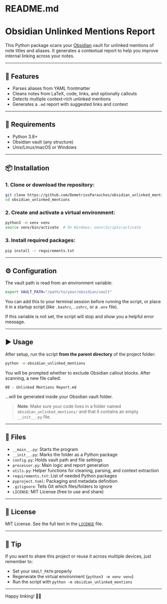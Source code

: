 # README.md
# Obsidian Unlinked Mentions Report

This Python package scans your [Obsidian](https://github.com/obsidianmd) vault for unlinked mentions of note titles and aliases. It generates a contextual report to help you improve internal linking across your notes.

---

## 🚀 Features
- Parses aliases from YAML frontmatter
- Cleans notes from LaTeX, code, links, and optionally callouts
- Detects multiple context-rich unlinked mentions
- Generates a `.md` report with suggested links and context

---

## 🧰 Requirements

- Python 3.8+
- Obsidian vault (any structure)
- Unix/Linux/macOS or Windows

---

## 📦 Installation

### 1. Clone or download the repository:
```bash
git clone https://github.com/DemetriosParaschos/obsidian_unlinked_mentions.git
cd obsidian_unlinked_mentions
```

### 2. Create and activate a virtual environment:
```bash
python3 -m venv venv
source venv/bin/activate  # On Windows: venv\Scripts\activate
```

### 3. Install required packages:
```bash
pip install -r requirements.txt
```

---

## ⚙️ Configuration

The vault path is read from an environment variable:

```bash
export VAULT_PATH="/path/to/your/obsidian/vault"
```

You can add this to your terminal session before running the script, or place it in a startup script (like `.bashrc`, `.zshrc`, or a `.env` file).

If this variable is not set, the script will stop and show you a helpful error message.

---

## ▶️ Usage

After setup, run the script **from the parent directory** of the project folder:

```bash
python -m obsidian_unlinked_mentions
```

You will be prompted whether to exclude Obsidian callout blocks. After scanning, a new file called:

```
00 - Unlinked Mentions Report.md
```

...will be generated inside your Obsidian vault folder.

> **Note**: Make sure your code lives in a folder named `obsidian_unlinked_mentions/` and that it contains an empty `__init__.py` file.

---

## 📂 Files
- `__main__.py`: Starts the program
- `__init__.py`: Marks the folder as a Python package
- `config.py`: Holds vault path and file settings
- `processor.py`: Main logic and report generation
- `utils.py`: Helper functions for cleaning, parsing, and context extraction
- `requirements.txt`: List of needed Python packages
- `pyproject.toml`: Packaging and metadata definition
- `.gitignore`: Tells Git which files/folders to ignore
- `LICENSE`: MIT License (free to use and share)

---

## 📜 License
MIT License. See the full text in the [`LICENSE`](https://github.com/DemetriosParaschos/obsidian-unlinked-mentions/blob/main/LICENSE) file.

---

## 🧠 Tip
If you want to share this project or reuse it across multiple devices, just remember to:
- Set your `VAULT_PATH` properly
- Regenerate the virtual environment (`python3 -m venv venv`)
- Run the script with `python -m obsidian_unlinked_mentions`

---

Happy linking! 🧠🔗
